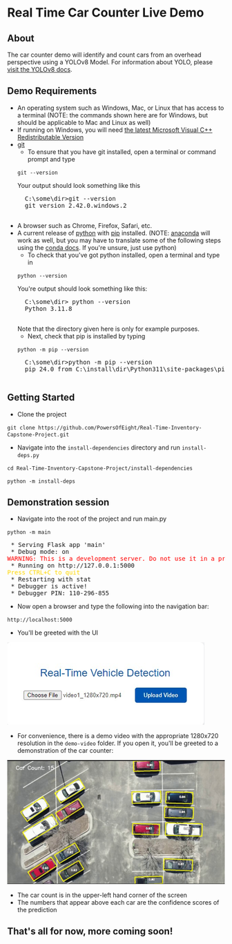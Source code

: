 # Real Time Car Counter Live Demo

## About
The car counter demo will identify and count cars from an overhead perspective using a YOLOv8 Model.  For information about YOLO, please [visit the YOLOv8 docs](https://docs.ultralytics.com/).

## Demo Requirements
* An operating system such as Windows, Mac, or Linux that has access to a terminal (NOTE: the commands shown here are for Windows, but should be applicable to Mac and Linux as well)
* If running on Windows, you will need [the latest Microsoft Visual C++ Redistributable Version](https://learn.microsoft.com/en-US/cpp/windows/latest-supported-vc-redist)
* [git](https://git-scm.com/)
    * To ensure that you have git installed, open a terminal or command prompt and type 
    ```
    git --version
    ```
    Your output should look something like this
    <pre>
    C:\some\dir>git --version
    git version 2.42.0.windows.2
    </pre> 
* A browser such as Chrome, Firefox, Safari, etc.
* A current release of [python](https://www.python.org/downloads/) with [pip](https://pip.pypa.io/en/stable/installation/) installed. (NOTE: [anaconda](https://www.anaconda.com/download) will work as well, but you may have to translate some of the following steps using the [conda docs](https://docs.anaconda.com/).  If you're unsure, just use python)
    * To check that you've got python installed, open a terminal and type in 
    ```
    python --version
    ```  
    You're output should look something like this:
    <pre>
    C:\some\dir> python --version
    Python 3.11.8
    </pre>
    Note that the directory given here is only for example purposes.
    * Next, check that pip is installed by typing 
    ```
    python -m pip --version
    ```
    <pre>
    C:\some\dir>python -m pip --version
    pip 24.0 from C:\install\dir\Python311\site-packages\pip (python 3.11)
    </pre>

## Getting Started
* Clone the project 
```
git clone https://github.com/PowersOfEight/Real-Time-Inventory-Capstone-Project.git
```
* Navigate into the `install-dependencies` directory and run `install-deps.py`
```
cd Real-Time-Inventory-Capstone-Project/install-dependencies
```
```
python -m install-deps
```
## Demonstration session
* Navigate into the root of the project and run main.py
```
python -m main
```
<pre>
 * Serving Flask app 'main'
 * Debug mode: on
<span style="color: red">WARNING: This is a development server. Do not use it in a production deployment. Use a production WSGI server instead.</span>
 * Running on http://127.0.0.1:5000
<span style="color: gold">Press CTRL+C to quit</span>
 * Restarting with stat
 * Debugger is active!
 * Debugger PIN: 110-296-855
</pre>
* Now open a browser and type the following into the navigation bar:
```
http://localhost:5000
```
* You'll be greeted with the UI


![Demo UI](./images/Demo-UI.jpg)

* For convenience, there is a demo video with the appropriate 1280x720 resolution in the `demo-video` folder.  If you open it, you'll be greeted to a demonstration of the car counter:

![Demo Screenshot](./images/demo-video-screenshot.jpg)

* The car count is in the upper-left hand corner of the screen
* The numbers that appear above each car are the confidence scores of the prediction

## That's all for now, more coming soon!